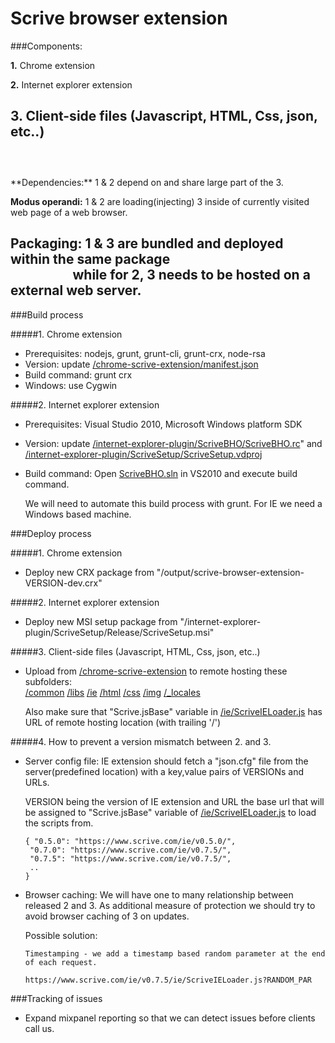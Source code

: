 
Scrive browser extension
=================================
###Components:

  **1.** Chrome extension
  
  **2.** Internet explorer extension
  
  **3.** Client-side files (Javascript, HTML, Css, json, etc..)
  <br><br>
 ---
  <br>
**Dependencies:** 1 & 2 depend on and share large part of the 3.

**Modus operandi:** 1 & 2 are loading(injecting) 3 inside of currently visited web page of a web browser.

**Packaging:** 1 & 3 are bundled and deployed within the same package<BR>
&nbsp;&nbsp;&nbsp;&nbsp;&nbsp;&nbsp;&nbsp;&nbsp;&nbsp;&nbsp;&nbsp;&nbsp;&nbsp;&nbsp;&nbsp;&nbsp;&nbsp;&nbsp;&nbsp;
while for 2, 3 needs to be hosted on a external web server.
<br>
---
###Build process

#####1. Chrome extension
 - Prerequisites: nodejs, grunt, grunt-cli, grunt-crx, node-rsa
 - Version: update [/chrome-scrive-extension/manifest.json](/chrome-scrive-extension/manifest.json)
 - Build command: grunt crx
 - Windows: use Cygwin
    
#####2. Internet explorer extension
 - Prerequisites: Visual Studio 2010, Microsoft Windows platform SDK
 - Version: update [/internet-explorer-plugin/ScriveBHO/ScriveBHO.rc](/internet-explorer-plugin/ScriveBHO/ScriveBHO.rc)" and
             [/internet-explorer-plugin/ScriveSetup/ScriveSetup.vdproj](/internet-explorer-plugin/ScriveSetup/ScriveSetup.vdproj)
 - Build command: Open [ScriveBHO.sln](/internet-explorer-plugin/ScriveBHO.sln) in VS2010 and execute build command.

    We will need to automate this build process with grunt.
    For IE we need a Windows based machine.


###Deploy process

#####1. Chrome extension
 - Deploy new CRX package from "/output/scrive-browser-extension-VERSION-dev.crx"

#####2. Internet explorer extension
 - Deploy new MSI setup package from "/internet-explorer-plugin/ScriveSetup/Release/ScriveSetup.msi"

#####3. Client-side files (Javascript, HTML, Css, json, etc..)
 - Upload from [/chrome-scrive-extension](/chrome-scrive-extension) to remote hosting these subfolders:<BR>
    [/common](/chrome-scrive-extension/common) 
[/libs](/chrome-scrive-extension/libs) 
[/ie](/chrome-scrive-extension/ie) 
[/html](/chrome-scrive-extension/html) 
[/css](/chrome-scrive-extension/css) 
[/img](/chrome-scrive-extension/img) 
[/_locales](/chrome-scrive-extension/_locales) 


    Also make sure that "Scrive.jsBase" variable in [/ie/ScriveIELoader.js](/chrome-scrive-extension/ie/ScriveIELoader.js)
    has URL of remote hosting location (with trailing '/')

#####4. How to prevent a version mismatch between 2. and 3.

 - Server config file: IE extension should fetch a "json.cfg" file from the server(predefined location) with a key,value pairs of VERSIONs and URLs.
       
     VERSION being the version of IE extension and URL the base url that will be assigned to "Scrive.jsBase" variable of [/ie/ScriveIELoader.js](/chrome-scrive-extension/ie/ScriveIELoader.js) to load the scripts from.
     
      ```
     { "0.5.0": "https://www.scrive.com/ie/v0.5.0/",
       "0.7.0": "https://www.scrive.com/ie/v0.7.5/",
       "0.7.5": "https://www.scrive.com/ie/v0.7.5/",
       ..
     }
      ```

 - Browser caching: We will have one to many relationship between released 2 and 3. As additional measure of protection we should try to avoid browser caching of 3 on updates.
        
    Possible solution:
    
       Timestamping - we add a timestamp based random parameter at the end of each request.
      ```
      https://www.scrive.com/ie/v0.7.5/ie/ScriveIELoader.js?RANDOM_PAR
      ```



###Tracking of issues

 - Expand mixpanel reporting so that we can detect issues before clients call us.
